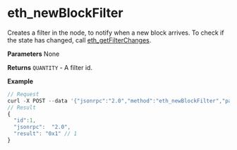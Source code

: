 # eth\_newBlockFilter

Creates a filter in the node, to notify when a new block arrives. To check if the state has changed, call [eth\_getFilterChanges](eth\_getfilterchanges.md).

**Parameters** None

**Returns** `QUANTITY` - A filter id.

**Example**

```js
// Request
curl -X POST --data '{"jsonrpc":"2.0","method":"eth_newBlockFilter","params":[],"id":73}'
// Result
{
  "id":1,
  "jsonrpc":  "2.0",
  "result": "0x1" // 1
}
```
